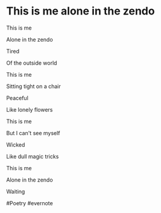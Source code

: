 # This is me alone in the zendo

This is me

Alone in the zendo

Tired

Of the outside world

This is me

Sitting tight on a chair

Peaceful

Like lonely flowers

This is me

But I can't see myself

Wicked

Like dull magic tricks

This is me

Alone in the zendo

Waiting

\#Poetry #evernote

